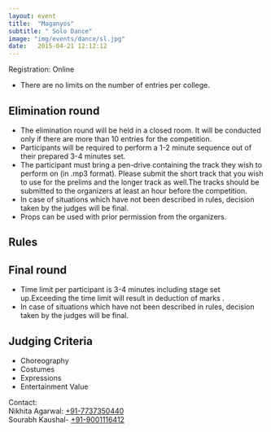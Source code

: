 ```yaml
---
layout: event
title:  "Maganyos"
subtitle: " Solo Dance"
image: "img/events/dance/sl.jpg"
date:   2015-04-21 12:12:12
---
```


Registration: Online

- There are no limits on the number of entries per college.

## Elimination round
- The elimination round will be held in a closed room. It will be conducted only if there are more than 10 entries for the competition. 
- Participants will be required to perform a 1-2 minute sequence out of their prepared 3-4 minutes set.
- The participant must bring a pen-drive containing the track they wish to perform on (in .mp3 format). Please submit the short track that you wish to use for the prelims and the longer track as well.The tracks should be submitted to the organizers at least an hour before the competition.
- In case of situations which have not been described in rules, decision taken by the judges will be final.
- Props can be used with prior permission from the organizers.

## Rules

## Final round
- Time limit per participant is 3-4 minutes including stage set up.Exceeding the time limit will result in deduction of marks .
- In case of situations which have not been described in rules, decision taken by the judges will be final.

## Judging Criteria

- Choreography
- Costumes
- Expressions
- Entertainment Value

Contact:
<br>Nikhita Agarwal: <a class="hot-link" href="tel:+917737350440">+91-7737350440</a>
<br>Sourabh Kaushal- <a class="hot-link" href="tel:+919001116412">+91-9001116412</a>
